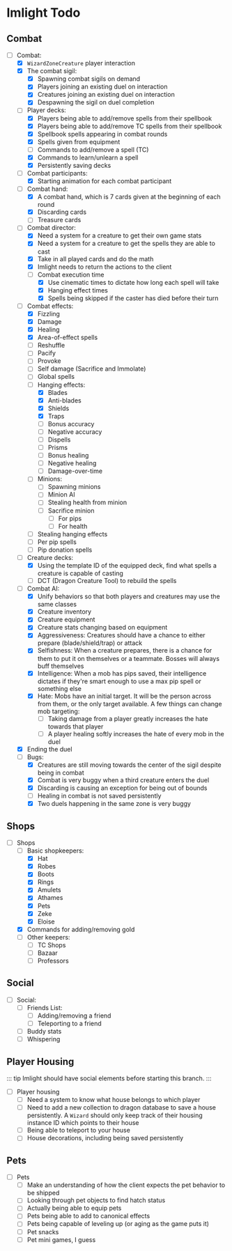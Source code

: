 # Imlight Todo

## Combat

- [ ] Combat:
  - [x] `WizardZoneCreature` player interaction
  - [x] The combat sigil:
    - [x] Spawning combat sigils on demand
    - [x] Players joining an existing duel on interaction
    - [x] Creatures joining an existing duel on interaction
    - [x] Despawning the sigil on duel completion
  - [ ] Player decks:
    - [x] Players being able to add/remove spells from their spellbook
    - [x] Players being able to add/remove TC spells from their spellbook
    - [x] Spellbook spells appearing in combat rounds
    - [x] Spells given from equipment
    - [ ] Commands to add/remove a spell (TC)
    - [x] Commands to learn/unlearn a spell
    - [x] Persistently saving decks
  - [ ] Combat participants:
    - [x] Starting animation for each combat participant
  - [ ] Combat hand:
    - [x] A combat hand, which is 7 cards given at the beginning of each round
    - [x] Discarding cards
    - [ ] Treasure cards
  - [ ] Combat director:
    - [x] Need a system for a creature to get their own game stats
    - [x] Need a system for a creature to get the spells they are able to cast
    - [x] Take in all played cards and do the math
    - [x] Imlight needs to return the actions to the client
    - [ ] Combat execution time
      - [x] Use cinematic times to dictate how long each spell will take
      - [x] Hanging effect times
      - [x] Spells being skipped if the caster has died before their turn
  - [ ] Combat effects:
    - [x] Fizzling
    - [x] Damage
    - [x] Healing
    - [x] Area-of-effect spells
    - [ ] Reshuffle
    - [ ] Pacify
    - [ ] Provoke
    - [ ] Self damage (Sacrifice and Immolate)
    - [ ] Global spells
    - [ ] Hanging effects:
      - [x] Blades
      - [x] Anti-blades
      - [x] Shields
      - [x] Traps
      - [ ] Bonus accuracy
      - [ ] Negative accuracy
      - [ ] Dispells
      - [ ] Prisms
      - [ ] Bonus healing
      - [ ] Negative healing
      - [ ] Damage-over-time
    - [ ] Minions:
      - [ ] Spawning minions
      - [ ] Minion AI
      - [ ] Stealing health from minion
      - [ ] Sacrifice minion
        - [ ] For pips
        - [ ] For health
    - [ ] Stealing hanging effects
    - [ ] Per pip spells
    - [ ] Pip donation spells
  - [ ] Creature decks:
    - [x] Using the template ID of the equipped deck, find what spells a creature is capable of casting
    - [ ] DCT (Dragon Creature Tool) to rebuild the spells
  - [ ] Combat AI:
    - [x] Unify behaviors so that both players and creatures may use the same classes
    - [x] Creature inventory
    - [x] Creature equipment
    - [x] Creature stats changing based on equipment
    - [x] Aggressiveness: Creatures should have a chance to either prepare (blade/shield/trap) or attack
    - [x] Selfishness: When a creature prepares, there is a chance for them to put it on themselves or a teammate. Bosses will always buff themselves
    - [x] Intelligence: When a mob has pips saved, their intelligence dictates if they're smart enough to use a max pip spell or something else
    - [x] Hate: Mobs have an initial target. It will be the person across from them, or the only target available. A few things can change mob targeting:
      - [ ] Taking damage from a player greatly increases the hate towards that player
      - [ ] A player healing softly increases the hate of every mob in the duel
  - [x] Ending the duel
  - [ ] Bugs:
    - [x] Creatures are still moving towards the center of the sigil despite being in combat
    - [x] Combat is very buggy when a third creature enters the duel
    - [x] Discarding is causing an exception for being out of bounds
    - [ ] Healing in combat is not saved persistently
    - [x] Two duels happening in the same zone is very buggy

## Shops

- [ ] Shops
  - [ ] Basic shopkeepers:
    - [x] Hat
    - [x] Robes
    - [x] Boots
    - [x] Rings
    - [x] Amulets
    - [x] Athames
    - [x] Pets
    - [x] Zeke
    - [x] Eloise
  - [x] Commands for adding/removing gold
  - [ ] Other keepers:
    - [ ] TC Shops
    - [ ] Bazaar
    - [ ] Professors

## Social

- [ ] Social:
  - [ ] Friends List:
    - [ ] Adding/removing a friend
    - [ ] Teleporting to a friend
  - [ ] Buddy stats
  - [ ] Whispering

## Player Housing

::: tip
Imlight should have social elements before starting this branch.
:::

- [ ] Player housing
  - [ ] Need a system to know what house belongs to which player
  - [ ] Need to add a new collection to dragon database to save a house persistently. A `Wizard` should only keep track of their housing instance ID which points to their house
  - [ ] Being able to teleport to your house
  - [ ] House decorations, including being saved persistently

## Pets

- [ ] Pets
  - [ ] Make an understanding of how the client expects the pet behavior to be shipped
  - [ ] Looking through pet objects to find hatch status
  - [ ] Actually being able to equip pets
  - [ ] Pets being able to add to canonical effects
  - [ ] Pets being capable of leveling up (or aging as the game puts it)
  - [ ] Pet snacks
  - [ ] Pet mini games, I guess
